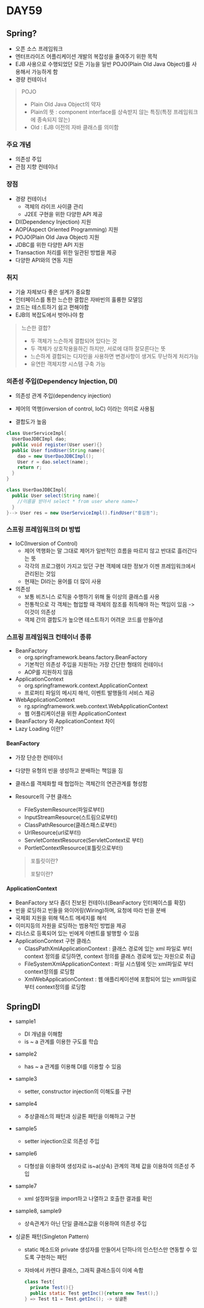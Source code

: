 # DAY59

## Spring?

- 오픈 소스 프레임워크
- 엔터프라이즈 어플리케이션 개발의 복잡성을 줄여주기 위한 목적
- EJB 사용으로 수행되었던 모든 기능을 일반 POJO(Plain Old Java Object)를 사용해서 가능하게 함
- 경량 컨테이너

> POJO
>
> - Plain Old Java Object의 약자
> - Plain의 뜻 : component interface를 상속받지 않는 특징(특정 프레임워크에 종속되지 않는)
> - Old : EJB 이전의 자바 클래스를 의미함 



### 주요 개념

- 의존성 주입
- 관점 지향 컨테이너 



### 장점

- 경량 컨테이너 
  - 객체의 라이프 사이클 관리
  - J2EE 구현을 위한 다양한 API 제공
- DI(Dependency Injection) 지원 
- AOP(Aspect Oriented Programming) 지원 
- POJO(Plain Old Java Object) 지원
- JDBC를 위한 다양한 API 지원
- Transaction 처리를 위한 일관된 방법을 제공
- 다양한 API와의 연동 지원 



### 취지 

- 기술 자체보다 좋은 설계가 중요함
- 인터페이스를 통한 느슨한 결합은 자바빈의 훌륭한 모델임
- 코드는 테스트하기 쉽고 편해야함
- EJB의 복잡도에서 벗어나야 함 

> 느슨한 결합?
>
> - 두 객체가 느슨하게 결합되어 있다는 것
> - 두 객체가 상호작용을하긴 하지만, 서로에 대하 잘모른다는 뜻
> - 느슨하게 결합되는 디자인을 사용하면 변경사항이 생겨도 무난하게 처리가능
> - 유연한 객체지향 시스템 구축 가능



### 의존성 주입(Dependency Injection, DI)

- 의존성 관계 주입(dependency injection)
- 제어의 역행(inversion of control, IoC) 이라는 의미로 사용됨 



- 결합도가 높음 

```java
class UserServiceImpl{
  UserDaoJDBCImpl dao;
  public void register(User user){}
  public User findUser(String name){
    dao = new UserDaoJDBCImpl();
    User r = dao.select(name);
    return r;
  }
}

class UserDaoJDBCImpl{
  public User select(String name){
    //이름을 받아서 select * from user where name=?
  }
}--> User res = new UserServiceImpl().findUser("홍길동");
```



### 스프링 프레임워크의 DI 방법

- IoC(Inversion of Control)
  - 제어 역행화는 말 그대로 제어가 일반적인 흐름을 따르지 않고 반대로 흘러간다는 뜻
  - 각각의 프로그램이 가지고 있던 구현 객체에 대한 정보가 이젠 프레임워크에서 관리된는 것임
  - 현재는 DI라는 용어를 더 많이 사용
- 의존성
  - 보통 비즈니스 로직을 수행하기 위해 둘 이상의 클래스를 사용
  - 전통적으로 각 객체는 협업할 때 객체의 참조를 취득해야 하는 책임이 있음 -> 이것이 의존성
  - 객체 간의 결합도가 높으면 테스트하기 어려운 코드를 만들어냄 





### 스프링 프레임워크 컨테이너 종류

- BeanFactory
  - org.springframework.beans.factory.BeanFactory
  - 기본적인 의존성 주입을 지원하는 가장 간단한 형태의 컨테이너
  - AOP를 지원하지 않음
- ApplicationContext
  - org.springframework.context.ApplicationContext
  - 프로퍼티 파일의 메시지 해석, 이벤트 발행들의 서비스 제공
- WebApplicationContext
  - rg.springframework.web.context.WebApplicationContext
  - 웹 어플리케이션을 위한 ApplicationContext
- BeanFactory 와 ApplicationContext 차이 
- Lazy Loading 이란?



#### BeanFactory

- 가장 단순한 컨테이너

- 다양한 유형의 빈을 생성하고 분배하는 책임을 짐 

- 클래스를 객체화할 때 협업하는 객체간의 연관관계를 형성함 

- Resource의 구현 클래스

  - FileSystemResource(파일로부터)
  - InputStreamResource(스트림으로부터)
  - ClassPathResource(클래스패스로부터)
  - UrlResource(url로부터)
  - ServletContextResource(ServletContext로 부터)
  - PortletContextResource(포틀릿으로부터)

  > 포틀릿이란?
  >
  > 
  >
  > 포탈이란?



#### ApplicationContext

- BeanFactory 보다 좀더 진보된 컨테이너(BeanFactory 인터페이스를 확장)
- 빈을 로딩하고 빈들을 와이어링(Wiring)하며, 요청에 따라 빈을 분배
- 국제회 지원을 위해 텍스트 메세지를 해석
- 이미지등의 자원을 로딩하는 범용적인 방법을 제공
- 리너스로 등록되어 있는 빈에게 이벤트를 발행할 수 있음
- ApplicationContext 구현 클래스
  - ClassPathXmlApplicationContext : 클래스 경로에 있는 xml 파일로 부터 context 정의를 로딩하면, context 정의를 클래스 경로에 있는 자원으로 취급
  - FileSystemXmlApplicationContext : 파일 시스템에 잇는 xml파일로 부터 context정의를 로딩함
  - XmlWebApplicationContext : 웹 애플리케이션에 포함되어 있는 xml파일로 부터 context정의를 로딩함 



## SpringDI

- sample1 

  - DI 개념을 이해함
  - is ~ a 관계를 이용한 구도를 학습

- sample2

  - has ~ a 관계를 이용해 DI를 이용할 수 있음

- sample3

  - setter, constructor injection의 이해도를 구현

- sample4 

  - 추상클래스의 패턴과 싱글톤 패턴을 이해하고 구현

- sample5

  - setter injection으로 의존성 주입

- sample6

  - 다형성을 이용하여 생성자로 is~a(상속) 관계의 객체 값을 이용하여 의존성 주입

- sample7

  - xml 설정파일을 import하고 나열하고 호출한 결과를 확인

- sample8, sample9

  - 상속관계가 아닌 단일 클래스값을 이용하여 의존성 주입

- 싱글톤 패턴(Singleton Pattern)

  - static 메소드와 private 생성자를 만들어서 단하나의 인스턴스만 연동할 수 있도록 구현하는 패턴 

  - 자바에서 카렌다 클래스, 그래픽 클래스등이 이에 속함 

    ```java
    class Test{
      private Test(){}
      public static Test getInc(){return new Test();}
    } => Test t1 = Test.getInc(); -> 싱글톤 
    ```

    